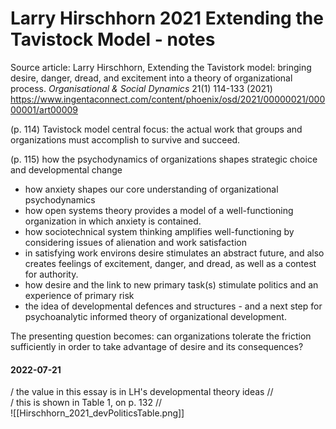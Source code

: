 # Larry Hirschhorn 2021 Extending the Tavistock Model - notes

Source article: Larry Hirschhorn, Extending the Tavistork model: bringing desire, danger, dread, and excitement into a theory of organizational process. _Organisational & Social Dynamics_ 21(1) 114-133 (2021) <https://www.ingentaconnect.com/content/phoenix/osd/2021/00000021/00000001/art00009>

(p. 114) Tavistock model central focus: the actual work that groups and organizations must accomplish to survive and succeed.

(p. 115) how the psychodynamics of organizations shapes strategic choice and developmental change
- how anxiety shapes our core understanding of organizational psychodynamics  
- how open systems theory provides a model of a well-functioning organization in which anxiety is contained. 
- how sociotechnical system thinking amplifies well-functioning by considering issues of alienation and work satisfaction  
- in satisfying work environs desire stimulates an abstract future, and also creates feelings of excitement, danger, and dread, as well as a contest for authority. 
- how desire and the link to new primary task(s) stimulate politics and an experience of primary risk  
- the idea of developmental defences and structures - and a next step for psychoanalytic informed theory of organizational development. 

The presenting question becomes: can organizations tolerate the friction sufficiently in order to take advantage of desire and its consequences?


#### 2022-07-21
/ the value in this essay is in LH's developmental theory ideas //  
/ this is shown in Table 1, on p. 132 //  
![[Hirschhorn_2021_devPoliticsTable.png]]  


